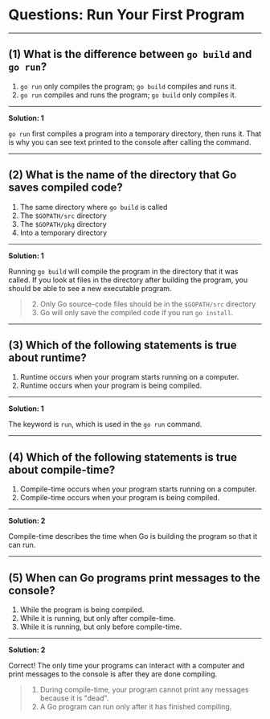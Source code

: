 # Questions: Run Your First Program

---

## (1) What is the difference between `go build` and `go run`? ##

1. `go run` only compiles the program; `go build` compiles and runs it.
2. `go run` compiles and runs the program; `go build` only compiles it.

---

**Solution: 1**

`go run` first compiles a program into a temporary directory, then runs it. That is why you can see text printed to the console after calling the command.

---

## (2) What is the name of the directory that Go saves compiled code? ##

1. The same directory where `go build` is called
2. The `$GOPATH/src` directory
3. The `$GOPATH/pkg` directory
4. Into a temporary directory

---

**Solution: 1**

Running `go build` will compile the program in the directory that it was called. If you look at files in the directory after building the program, you should be able to see a new executable program.

> 2. Only Go source-code files should be in the `$GOPATH/src` directory
> 3. Go will only save the compiled code if you run `go install`.

---

## (3) Which of the following statements is true about runtime? ##

1. Runtime occurs when your program starts running on a computer.
2. Runtime occurs when your program is being compiled.

---

**Solution: 1**

The keyword is `run`, which is used in the `go run` command.

---

## (4) Which of the following statements is true about compile-time? ##

1. Compile-time occurs when your program starts running on a computer.
2. Compile-time occurs when your program is being compiled.

---

**Solution: 2**

Compile-time describes the time when Go is building the program so that it can run.

---

## (5) When can Go programs print messages to the console? ##

1. While the program is being compiled.
2. While it is running, but only after compile-time.
3. While it is running, but only before compile-time.

---

**Solution: 2**

Correct! The only time your programs can interact with a computer and print messages to the console is after they are done compiling.

> 1. During compile-time, your program cannot print any messages because it is "dead".  
> 2. A Go program can run only after it has finished compiling. 
